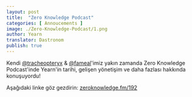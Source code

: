 ```yaml
---
layout: post
title:  "Zero Knowledge Podcast"
categories: [ Annoucements ]
image: ./Zero-Knowledge-Podcast/1.png
author: Yearn
translator: Dastronom
publish: true
---
```


Kendi [@tracheopteryx](https://twitter.com/tracheopteryx) & [@fameal](https://twitter.com/fameal)'imiz yakın zamanda Zero Knowledge Podcast'inde Yearn'in tarihi, gelişen yönetişim ve daha fazlası hakkında konuşuyordu!

Aşağıdaki linke göz gezdirin:
[zeroknowledge.fm/192](https://www.zeroknowledge.fm/192)
